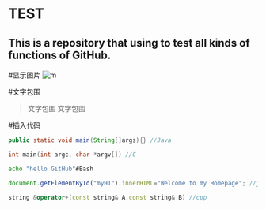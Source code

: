 TEST
===========================
This is a repository that using to test all kinds of functions of GitHub.
---------------------------

#显示图片
![m](http://www.baidu.com/img/bdlogo.gif)

#文字包围
>文字包围
文字包围

#插入代码
```Java
public static void main(String[]args){} //Java
```
```c
int main(int argc, char *argv[]) //C
```
```Bash
echo "hello GitHub"#Bash
```
```javascript
document.getElementById("myH1").innerHTML="Welcome to my Homepage"; //javascipt
```
```cpp
string &operator+(const string& A,const string& B) //cpp
```


